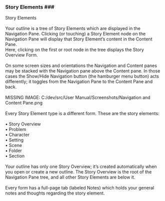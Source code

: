 ### Story Elements ### <br/>
Story Elements <br/>
 <br/>
Your outline is a tree of Story Elements which are displayed in the Navigation Pane. Clicking (or touching) a Story Element node on the Navigation Pane will display that Story Element’s  content in the Content Pane. <br/>
Here, clicking on the first or root node in the tree displays the Story  Overview  Form.  <br/>
 <br/>
On some screen sizes and orientations the Navigation and Content panes may be stacked with the Navigation pane above the Content pane. In those cases the Show/Hide Navigation button (the hamburger menu button) acts differently; it toggles from the Navigation Pane to the Content Pane and back. <br/>
 <br/>
MISSING IMAGE: C:/dev/src/User Manual/Screenshots/Navigation and Content Pane.png <br/>
 <br/>
Every Story Element type is a different form. These are the story elements: <br/>
 <br/>
	•	Story Overview  <br/>
	•	Problem <br/>
	•	Character <br/>
	•	Setting <br/>
	•	Scene <br/>
	•	Folder <br/>
	•	Section <br/>
 <br/>
Your outline has only one Story Overview; it’s created automatically when you open or create a new outline. The Story Overview is the root of the Navigation  Pane tree, and all other Story Elements are below it.  <br/>
 <br/>
Every form has a full-page tab (labeled Notes) which holds your general notes and thoughts regarding the story element.  <br/>
 <br/>
 <br/>
